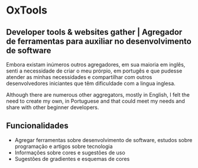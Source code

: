 
# OxTools

## Developer tools & websites gather | Agregador de ferramentas para auxiliar no desenvolvimento de software

Embora existam inúmeros outros agregadores, em sua maioria em inglês, senti a necessidade de criar o meu prórpio, em portugês e que pudesse atender as minhas necessidades e compartilhar com outros desenvolvedores iniciantes que têm dificuldade com a lingua inglesa.

Although there are numerous other aggregators, mostly in English, I felt the need to create my own, in Portuguese and that could meet my needs and share with other beginner developers.

## Funcionalidades

- Agregar ferramentas sobre desenvolvimento de software, estudos sobre programação e artigos sobre tecnologia
- Informações sobre cores e sugestões de uso
- Sugestões de gradientes e esquemas de cores
